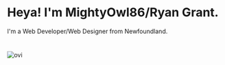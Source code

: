 # Heya! I'm MightyOwl86/Ryan Grant.
I'm a Web Developer/Web Designer from Newfoundland.<br>

#
<img src="https://github-readme-stats.vercel.app/api/top-langs?username=mightyowl866&show_icons=true&locale=en&layout=compact&theme=chartreuse-dark" alt="ovi" />

<!--
**mightyowl866/mightyowl866** is a ✨ _special_ ✨ repository because its `README.md` (this file) appears on your GitHub profile.

Here are some ideas to get you started:

- 🔭 I’m currently working on ...
- 🌱 I’m currently learning ...
- 👯 I’m looking to collaborate on ...
- 🤔 I’m looking for help with ...
- 💬 Ask me about ...
- 📫 How to reach me: ...
- 😄 Pronouns: ...
- ⚡ Fun fact: ...
-->
